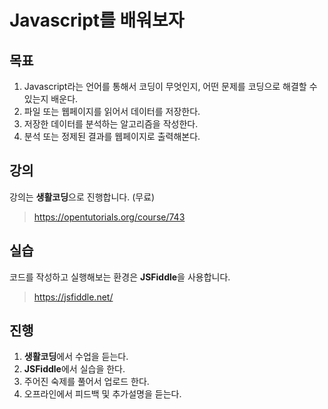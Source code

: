 # Javascript를 배워보자


## 목표

1. Javascript라는 언어를 통해서 코딩이 무엇인지, 어떤 문제를 코딩으로 해결할 수 있는지 배운다.
2. 파일 또는 웹페이지를 읽어서 데이터를 저장한다.
3. 저장한 데이터를 분석하는 알고리즘을 작성한다.
4. 분석 또는 정제된 결과를 웹페이지로 출력해본다.

## 강의
강의는 **생활코딩**으로 진행합니다. (무료)
> https://opentutorials.org/course/743


## 실습
코드를 작성하고 실행해보는 환경은 **JSFiddle**을 사용합니다.
> https://jsfiddle.net/


## 진행
1. **생활코딩**에서 수업을 듣는다.
2. **JSFiddle**에서 실습을 한다.
3. 주어진 숙제를 풀어서 업로드 한다.
4. 오프라인에서 피드백 및 추가설명을 듣는다.
